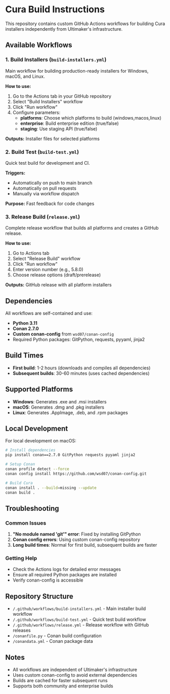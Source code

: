 # Cura Build Instructions

This repository contains custom GitHub Actions workflows for building Cura installers independently from Ultimaker's infrastructure.

## Available Workflows

### 1. Build Installers (`build-installers.yml`)
Main workflow for building production-ready installers for Windows, macOS, and Linux.

**How to use:**
1. Go to the Actions tab in your GitHub repository
2. Select "Build Installers" workflow
3. Click "Run workflow"
4. Configure parameters:
   - **platforms**: Choose which platforms to build (windows,macos,linux)
   - **enterprise**: Build enterprise edition (true/false)
   - **staging**: Use staging API (true/false)

**Outputs:** Installer files for selected platforms

### 2. Build Test (`build-test.yml`)
Quick test build for development and CI.

**Triggers:**
- Automatically on push to main branch
- Automatically on pull requests
- Manually via workflow dispatch

**Purpose:** Fast feedback for code changes

### 3. Release Build (`release.yml`)
Complete release workflow that builds all platforms and creates a GitHub release.

**How to use:**
1. Go to Actions tab
2. Select "Release Build" workflow
3. Click "Run workflow"
4. Enter version number (e.g., 5.8.0)
5. Choose release options (draft/prerelease)

**Outputs:** GitHub release with all platform installers

## Dependencies

All workflows are self-contained and use:
- **Python 3.11**
- **Conan 2.7.0**
- **Custom conan-config** from `wsd07/conan-config`
- Required Python packages: GitPython, requests, pyyaml, jinja2

## Build Times

- **First build**: 1-2 hours (downloads and compiles all dependencies)
- **Subsequent builds**: 30-60 minutes (uses cached dependencies)

## Supported Platforms

- **Windows**: Generates .exe and .msi installers
- **macOS**: Generates .dmg and .pkg installers  
- **Linux**: Generates .AppImage, .deb, and .rpm packages

## Local Development

For local development on macOS:

```bash
# Install dependencies
pip install conan==2.7.0 GitPython requests pyyaml jinja2

# Setup Conan
conan profile detect --force
conan config install https://github.com/wsd07/conan-config.git

# Build Cura
conan install . --build=missing --update
conan build .
```

## Troubleshooting

### Common Issues

1. **"No module named 'git'" error**: Fixed by installing GitPython
2. **Conan config errors**: Using custom conan-config repository
3. **Long build times**: Normal for first build, subsequent builds are faster

### Getting Help

- Check the Actions logs for detailed error messages
- Ensure all required Python packages are installed
- Verify conan-config is accessible

## Repository Structure

- `/.github/workflows/build-installers.yml` - Main installer build workflow
- `/.github/workflows/build-test.yml` - Quick test build workflow
- `/.github/workflows/release.yml` - Release workflow with GitHub releases
- `/conanfile.py` - Conan build configuration
- `/conandata.yml` - Conan package data

## Notes

- All workflows are independent of Ultimaker's infrastructure
- Uses custom conan-config to avoid external dependencies
- Builds are cached for faster subsequent runs
- Supports both community and enterprise builds
